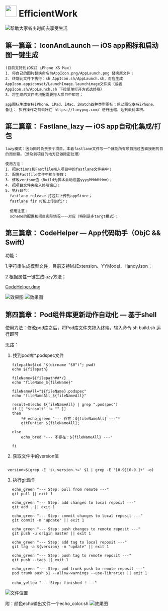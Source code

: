 <img src="https://raw.githubusercontent.com/ReactiveX/RxSwift/master/assets/Rx_Logo_M.png" alt="" width="36" height="36"> EfficientWork
====================================== 

![帮助大家省出时间去享受生活](https://github.com/shang1219178163/EfficientWork/blob/master/Resource/Beach.png?raw=true)

## 第一篇章： IconAndLaunch — iOS app图标和启动图一键生成
```
(目前支持到iOS12 iPhone XS Max)
1. 将自己的图片替换命名为AppIcon.png/AppLaunch.png 替换原文件；
2. 终端此文件下执行：sh AppIcon.sh/AppLaunch.sh，对应生成AppIcon.appiconset/LaunchImage.launchimage文件夹（或者AppIcon.sh/AppLaunch.sh 下拉菜单打开方式选终端）
3. 将生成的文件夹根据需要拖入项目中即可；

app图标生成支持iPhone、iPad、iMac、iWatch四种类型图标；启动图仅支持iPhone。
备注： 执行操作之前最好在 https://tinypng.com/ 进行压缩，达到最优体积。
```

## 第二篇章： Fastlane_lazy — iOS app自动化集成/打包
```
lazy模式：因为同时负责多个项目，本着fastlane文件写一个就能所有项目拖过去直接用的目的而创建。（涉及到项目的地方已做除密处理）

使用方法：
1. 把actions和Fastfile拖入项目中的fastlane文件夹中；
2. 配置Fastfile文件中相关参数；
3. 修改verison值（Build为脚本自动设置yyyyMMddHHmm）；
4. 把项目文件夹拖入终端窗口；
5. 执行命令： 
  fastlane release 打包并上传到appStore；
  fastlane fir 打包上传到fir；
  
  使用注意：
  scheme的配置和项目实际情况一一对应（特别是多targt模式）；
```

## 第三篇章： CodeHelper — App代码助手（ObjC && Swift）

功能：

1.字符串生成模型文件，目前支持MJExtension、YYModel、HandyJson；

2.根据属性一键生成lazy方法；

[CodeHelper.dmg](https://github.com/shang1219178163/MacTemplet/releases/download/release_v1.3.0/CodeHelper.dmg)

![效果图](https://github.com/shang1219178163/EfficientWork/blob/master/Resource/screenshot.png?raw=true)
![效果图](https://github.com/shang1219178163/EfficientWork/blob/master/Resource/screenshot1.png?raw=true)


## 第四篇章： Pod组件库更新动作自动化 — 基于shell


使用方法：修改pod库之后，将Pod库文件夹拖入终端，输入命令 sh build.sh 运行即可

思路：

1. 找到pod库*.podspec文件

```
   filepath=$(cd "$(dirname "$0")"; pwd)
   echo ${filepath}

   fileName=${filepath##*/}
   echo "fileName_${fileName}"

   fileNameAll="${fileName}.podspec"
   echo "fileNameAll_${fileNameAll}"

   result=$(echo ${fileNameAll} | grep ".podspec")
   if [[ "$result" != "" ]]
   then
       *# echo_green "--- 存在：${fileNameAll} ---"*
       gitFuntion ${fileNameAll};

   else
       echo_bred "--- 不存在：${fileNameAll} ---"

   fi 
```

2. 获取文件中的version值

```

 version=$(grep -E 's\.version.+=' $1 | grep -E '[0-9][0-9.]+' -o)

```

3. 执行git动作

```
   echo_green "--- Step: pull from remote ---"
   git pull || exit 1
   
   echo_green "--- Step: add changes to local reposit ---"
   git add . || exit 1

   echo_green "--- Step: commit changes to local reposit ---"
   git commit -m "update" || exit 1

   echo_green "--- Step: push changes to remote reposit ---"
   git push -u origin master || exit 1

   echo_green "--- Step: add tag to local reposit ---"
   git tag -a ${version} -m "update" || exit 1

   echo_green "--- Step: push tag to remote reposit ---"
   git push --tags || exit 1

   echo_green "--- Step: pod trunk push to remote reposit ---"
   pod trunk push $1 --allow-warnings --use-libraries || exit 1

   echo_yellow "--- Step: finished ！---"
```

   ![文件位置](https://github.com/shang1219178163/EfficientWork/blob/master/Resource/pod_automtic_update.png?raw=true)

   附：颜色echo输出文件一个echo_color.sh
   ![效果图](https://github.com/shang1219178163/EfficientWork/blob/master/Resource/echo_color.png?raw=true)


```